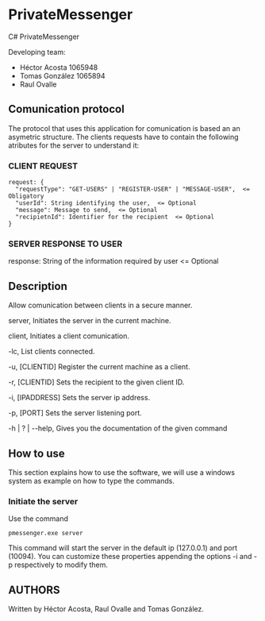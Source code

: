 # PrivateMessenger
C# PrivateMessenger

Developing team:
* Héctor Acosta 1065948
* Tomas González 1065894
* Raul Ovalle 

## Comunication protocol
The protocol that uses this application for comunication is based an an asymetric structure. The clients requests have to contain the following atributes for the server to understand it:

### CLIENT REQUEST
```
request: {
  "requestType": "GET-USERS" | "REGISTER-USER" | "MESSAGE-USER",  <= Obligatory
  "userId": String identifying the user,  <= Optional
  "message": Message to send,  <= Optional
  "recipietnId": Identifier for the recipient  <= Optional
}
```

### SERVER RESPONSE TO USER
response: String of the information required by user  <= Optional

## Description
Allow comunication between clients in a secure manner.

  server, 
  Initiates the server in the current machine.

  client,
  Initiates a client comunication.

  -lc,
  List clients connected.
  
  -u, [CLIENTID]
  Register the current machine as a client.
  
  -r, [CLIENTID]
  Sets the recipient to the given client ID.

  -i, [IPADDRESS]
  Sets the server ip address.

  -p, [PORT]
  Sets the server listening port.
  
  -h | ? | --help,
  Gives you the documentation of the given command

## How to use
This section explains how to use the software, we will use a windows system as example on how to type the commands.

### Initiate the server
Use the command
```
pmessenger.exe server
```
This command will start the server in the default ip (127.0.0.1) and port (10094). You can customize these properties appending the options -i and -p respectively to modify them.

## AUTHORS
Written by Héctor Acosta, Raul Ovalle and Tomas González.
